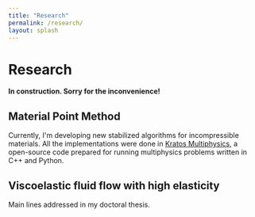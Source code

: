 ```yaml
---
title: "Research"
permalink: /research/
layout: splash
---
```

# Research

**In construction. Sorry for the inconvenience!**


## Material Point Method

Currently, I'm developing new stabilized algorithms for incompressible materials. All the implementations were done in [Kratos Multiphysics](https://github.com/KratosMultiphysics), a open-source code prepared for running multiphysics problems written in C++ and Python.

## Viscoelastic fluid flow with high elasticity

Main lines addressed in my doctoral thesis.
